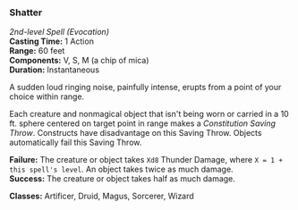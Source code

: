 ### Shatter
*2nd-level Spell (Evocation)*  
**Casting Time:** 1 Action  
**Range:** 60 feet  
**Components:** V, S, M (a chip of mica)  
**Duration:** Instantaneous  

A sudden loud ringing noise, painfully intense, erupts from a point of your choice within range. 

Each creature and nonmagical object that isn't being worn or carried in a 10 ft. sphere centered on target point in range makes a *Constitution Saving Throw*. Constructs have disadvantage on this Saving Throw. Objects automatically fail this Saving Throw.

**Failure:** The creature or object takes `Xd8` Thunder Damage, where `X = 1 + this spell's level`. An object takes twice as much damage.  
**Success:** The creature or object takes half as much damage.  

**Classes:** Artificer, Druid, Magus, Sorcerer, Wizard